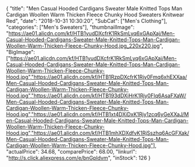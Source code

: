{
	"title": "Men Casual Hooded Cardigans Sweater Male Knitted Tops Man Cardigan Woollen Warm Thicken Fleece Chunky Hood Sweaters Knitwear Red",
	"date": "2018-10-31 10:30:20",
	"SubCat": ["Men's Clothing"],
	"categories": ["Men's Sweaters"],
	"thumbnailImage": "https://ae01.alicdn.com/kf/HTB1yudDXcfrK1RkSmLyq6xGApXaj/Men-Casual-Hooded-Cardigans-Sweater-Male-Knitted-Tops-Man-Cardigan-Woollen-Warm-Thicken-Fleece-Chunky-Hood.jpg_220x220.jpg",
	"BigImage": ["https://ae01.alicdn.com/kf/HTB1yudDXcfrK1RkSmLyq6xGApXaj/Men-Casual-Hooded-Cardigans-Sweater-Male-Knitted-Tops-Man-Cardigan-Woollen-Warm-Thicken-Fleece-Chunky-Hood.jpg","https://ae01.alicdn.com/kf/HTB1RzpDXcfrK1Rjy0Fmq6xhEXXaa/Men-Casual-Hooded-Cardigans-Sweater-Male-Knitted-Tops-Man-Cardigan-Woollen-Warm-Thicken-Fleece-Chunky-Hood.jpg","https://ae01.alicdn.com/kf/HTB193dDXiHrK1Rjy0Flq6AsaFXaW/Men-Casual-Hooded-Cardigans-Sweater-Male-Knitted-Tops-Man-Cardigan-Woollen-Warm-Thicken-Fleece-Chunky-Hood.jpg","https://ae01.alicdn.com/kf/HTB1xt4DXiDxK1Rjy1zcq6yGeXXaJ/Men-Casual-Hooded-Cardigans-Sweater-Male-Knitted-Tops-Man-Cardigan-Woollen-Warm-Thicken-Fleece-Chunky-Hood.jpg","https://ae01.alicdn.com/kf/HTB1mhXDXdfvK1RjSszhq6AcGFXak/Men-Casual-Hooded-Cardigans-Sweater-Male-Knitted-Tops-Man-Cardigan-Woollen-Warm-Thicken-Fleece-Chunky-Hood.jpg"],
	"actualPrice": 34.68,
	"comparePrice": 68.00,
	"linkurl": "http://s.click.aliexpress.com/e/bnGpldvm",
	"inStock": 126
}
